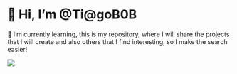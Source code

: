 # 👋 Hi, I’m @Ti@goB0B


🌱 I’m currently learning, this is my repository, where I will share the projects that I will create and also others that I find interesting, so I make the search easier!


[<img src="https://img.shields.io/badge/linkedin-%230077B5.svg?&style=for-the-badge&logo=linkedin&logoColor=white" />](https://www.linkedin.com/in/tiagosergiobarbosaferreira/) 
